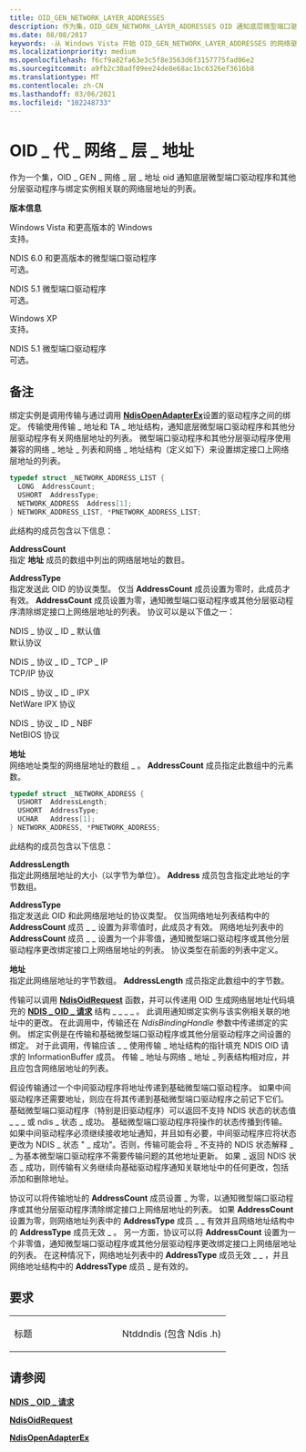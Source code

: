 ```yaml
---
title: OID_GEN_NETWORK_LAYER_ADDRESSES
description: 作为集，OID_GEN_NETWORK_LAYER_ADDRESSES OID 通知底层微型端口驱动程序和其他分层驱动程序有关与绑定实例相关联的网络层地址的列表。
ms.date: 08/08/2017
keywords: -从 Windows Vista 开始 OID_GEN_NETWORK_LAYER_ADDRESSES 的网络驱动程序
ms.localizationpriority: medium
ms.openlocfilehash: f6cf9a82fa63e3c5f8e3563d6f3157775fad06e2
ms.sourcegitcommit: a9fb2c30adf09ee24de8e68ac1bc6326ef3616b8
ms.translationtype: MT
ms.contentlocale: zh-CN
ms.lasthandoff: 03/06/2021
ms.locfileid: "102248733"
---
```

# <a name="oid_gen_network_layer_addresses"></a>OID \_ 代 \_ 网络 \_ 层 \_ 地址


作为一个集，OID \_ GEN \_ 网络 \_ 层 \_ 地址 oid 通知底层微型端口驱动程序和其他分层驱动程序与绑定实例相关联的网络层地址的列表。

**版本信息**

<a href="" id="windows-vista-and-later-versions-of-windows"></a>Windows Vista 和更高版本的 Windows  
支持。

<a href="" id="ndis-6-0-and-later-miniport-drivers"></a>NDIS 6.0 和更高版本的微型端口驱动程序  
可选。

<a href="" id="ndis-5-1-miniport-drivers"></a>NDIS 5.1 微型端口驱动程序  
可选。

<a href="" id="windows-xp"></a>Windows XP  
支持。

<a href="" id="ndis-5-1-miniport-drivers"></a>NDIS 5.1 微型端口驱动程序  
可选。

<a name="remarks"></a>备注
-------

绑定实例是调用传输与通过调用 [**NdisOpenAdapterEx**](/windows-hardware/drivers/ddi/ndis/nf-ndis-ndisopenadapterex)设置的驱动程序之间的绑定。 传输使用传输 \_ 地址和 TA \_ 地址结构，通知底层微型端口驱动程序和其他分层驱动程序有关网络层地址的列表。 微型端口驱动程序和其他分层驱动程序使用兼容的网络 \_ 地址 \_ 列表和网络 \_ 地址结构（定义如下）来设置绑定接口上网络层地址的列表。

```C++
typedef struct _NETWORK_ADDRESS_LIST {
  LONG  AddressCount; 
  USHORT  AddressType; 
  NETWORK_ADDRESS  Address[1]; 
} NETWORK_ADDRESS_LIST, *PNETWORK_ADDRESS_LIST;
```

此结构的成员包含以下信息：

<a href="" id="addresscount"></a>**AddressCount**  
指定 **地址** 成员的数组中列出的网络层地址的数目。

<a href="" id="addresstype"></a>**AddressType**  
指定发送此 OID 的协议类型。 仅当 **AddressCount** 成员设置为零时，此成员才有效。 **AddressCount** 成员设置为零，通知微型端口驱动程序或其他分层驱动程序清除绑定接口上网络层地址的列表。 协议可以是以下值之一：

<a href="" id="ndis-protocol-id-default"></a>NDIS \_ 协议 \_ ID \_ 默认值  
默认协议

<a href="" id="ndis-protocol-id-tcp-ip"></a>NDIS \_ 协议 \_ ID \_ TCP \_ IP  
TCP/IP 协议

<a href="" id="ndis-protocol-id-ipx"></a>NDIS \_ 协议 \_ ID \_ IPX  
NetWare IPX 协议

<a href="" id="ndis-protocol-id-nbf"></a>NDIS \_ 协议 \_ ID \_ NBF  
NetBIOS 协议

<a href="" id="address"></a>**地址**  
网络地址类型的网络层地址的数组 \_ 。 **AddressCount** 成员指定此数组中的元素数。

```C++
typedef struct _NETWORK_ADDRESS {
  USHORT  AddressLength; 
  USHORT  AddressType; 
  UCHAR   Address[1]; 
} NETWORK_ADDRESS, *PNETWORK_ADDRESS;
```

此结构的成员包含以下信息：

<a href="" id="addresslength"></a>**AddressLength**  
指定此网络层地址的大小（以字节为单位）。 **Address** 成员包含指定此地址的字节数组。

<a href="" id="addresstype"></a>**AddressType**  
指定发送此 OID 和此网络层地址的协议类型。 仅当网络地址列表结构中的 **AddressCount** 成员 \_ \_ 设置为非零值时，此成员才有效。 网络地址列表中的 **AddressCount** 成员 \_ \_ 设置为一个非零值，通知微型端口驱动程序或其他分层驱动程序更改绑定接口上网络层地址的列表。 协议类型在前面的列表中定义。

<a href="" id="address"></a>**地址**  
指定此网络层地址的字节数组。 **AddressLength** 成员指定此数组中的字节数。

传输可以调用 [**NdisOidRequest**](/windows-hardware/drivers/ddi/ndis/nf-ndis-ndisoidrequest) 函数，并可以传递用 OID 生成网络层地址代码填充的 [**NDIS \_ OID \_ 请求**](/windows-hardware/drivers/ddi/oidrequest/ns-oidrequest-ndis_oid_request) 结构 \_ \_ \_ \_ 。 此调用通知绑定实例与该实例相关联的地址中的更改。 在此调用中，传输还在 *NdisBindingHandle* 参数中传递绑定的实例。 绑定实例是在传输和基础微型端口驱动程序或其他分层驱动程序之间设置的绑定。 对于此调用，传输应该 \_ \_ 使用传输 \_ 地址结构的指针填充 NDIS OID 请求的 InformationBuffer 成员。 传输 \_ 地址与网络 \_ 地址 \_ 列表结构相对应，并且应包含网络层地址的列表。

假设传输通过一个中间驱动程序将地址传递到基础微型端口驱动程序。 如果中间驱动程序还需要地址，则应在将其传递到基础微型端口驱动程序之前记下它们。 基础微型端口驱动程序（特别是旧驱动程序）可以返回不支持 NDIS 状态的状态值 \_ \_ \_ 或 ndis \_ 状态 \_ 成功。 基础微型端口驱动程序将操作的状态传播到传输。 如果中间驱动程序必须继续接收地址通知，并且如有必要，中间驱动程序应将状态更改为 NDIS \_ 状态 " \_ 成功"。否则，传输可能会将 \_ 不支持的 NDIS 状态解释 \_ \_ 为基本微型端口驱动程序不需要传输问题的其他地址更新。 如果 \_ 返回 NDIS 状态 \_ 成功，则传输有义务继续向基础驱动程序通知关联地址中的任何更改，包括添加和删除地址。

协议可以将传输地址的 **AddressCount** 成员设置 \_ 为零，以通知微型端口驱动程序或其他分层驱动程序清除绑定接口上网络层地址的列表。 如果 **AddressCount** 设置为零，则网络地址列表中的 **AddressType** 成员 \_ \_ 有效并且网络地址结构中的 **AddressType** 成员无效 \_ 。 另一方面，协议可以将 **AddressCount** 设置为一个非零值，通知微型端口驱动程序或其他分层驱动程序更改绑定接口上网络层地址的列表。 在这种情况下，网络地址列表中的 **AddressType** 成员无效 \_ \_ ，并且网络地址结构中的 **AddressType** 成员 \_ 是有效的。

<a name="requirements"></a>要求
------------

<table>
<colgroup>
<col width="50%" />
<col width="50%" />
</colgroup>
<tbody>
<tr class="odd">
<td><p>标题</p></td>
<td>Ntddndis (包含 Ndis .h) </td>
</tr>
</tbody>
</table>

## <a name="see-also"></a>请参阅


[**NDIS \_ OID \_ 请求**](/windows-hardware/drivers/ddi/oidrequest/ns-oidrequest-ndis_oid_request)

[**NdisOidRequest**](/windows-hardware/drivers/ddi/ndis/nf-ndis-ndisoidrequest)

[**NdisOpenAdapterEx**](/windows-hardware/drivers/ddi/ndis/nf-ndis-ndisopenadapterex)

 

